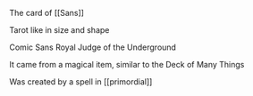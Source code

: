 The card of [[Sans]]

Tarot like in size and shape

Comic Sans Royal Judge of the Underground

It came from a magical item, similar to the Deck of Many Things

Was created by a spell in [[primordial]]